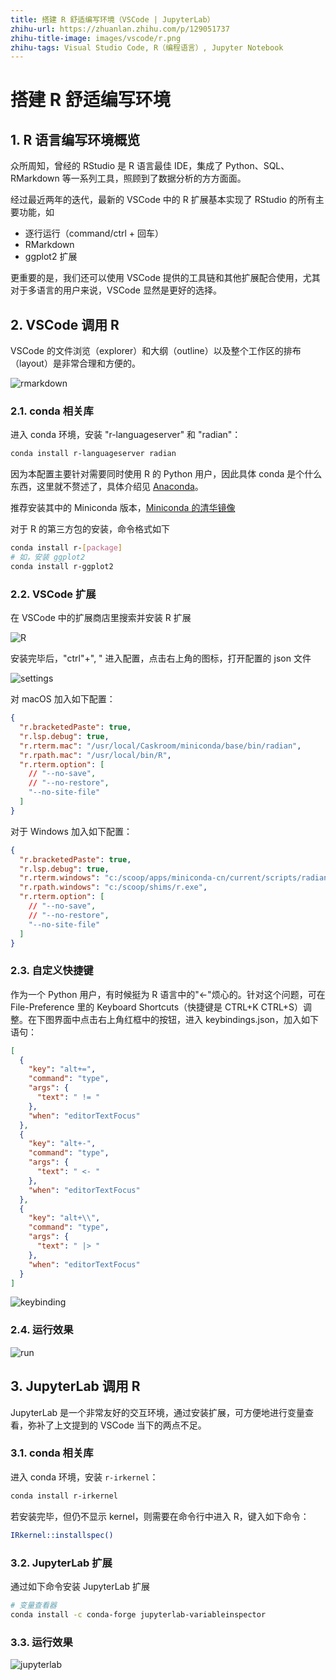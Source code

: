 ```yaml
---
title: 搭建 R 舒适编写环境（VSCode | JupyterLab）
zhihu-url: https://zhuanlan.zhihu.com/p/129051737
zhihu-title-image: images/vscode/r.png
zhihu-tags: Visual Studio Code, R（编程语言）, Jupyter Notebook
---
```


# 搭建 R 舒适编写环境

## 1. R 语言编写环境概览

众所周知，曾经的 RStudio 是 R 语言最佳 IDE，集成了 Python、SQL、RMarkdown 等一系列工具，照顾到了数据分析的方方面面。

经过最近两年的迭代，最新的 VSCode 中的 R 扩展基本实现了 RStudio 的所有主要功能，如

- 逐行运行（command/ctrl + 回车）
- RMarkdown
- ggplot2 扩展

更重要的是，我们还可以使用 VSCode 提供的工具链和其他扩展配合使用，尤其对于多语言的用户来说，VSCode 显然是更好的选择。

## 2. VSCode 调用 R

VSCode 的文件浏览（explorer）和大纲（outline）以及整个工作区的排布（layout）是非常合理和方便的。

![rmarkdown](images/vscode/rmd.png)

### 2.1. conda 相关库

进入 conda 环境，安装 "r-languageserver" 和 "radian"：

```bash
conda install r-languageserver radian
```

因为本配置主要针对需要同时使用 R 的 Python 用户，因此具体 conda 是个什么东西，这里就不赘述了，具体介绍见 [Anaconda](https://www.anaconda.com)。

推荐安装其中的 Miniconda 版本，[Miniconda 的清华镜像](https://mirrors.tuna.tsinghua.edu.cn/anaconda/miniconda/)

对于 R 的第三方包的安装，命令格式如下

```bash
conda install r-[package]
# 如，安装 ggplot2
conda install r-ggplot2
```

### 2.2. VSCode 扩展

在 VSCode 中的扩展商店里搜索并安装 R 扩展

![R](images/vscode/vscode-r.png)

安装完毕后，"ctrl"+", " 进入配置，点击右上角的图标，打开配置的 json 文件

![settings](images/vscode/vscode-settings.png)

对 macOS 加入如下配置：

```json
{
  "r.bracketedPaste": true,
  "r.lsp.debug": true,
  "r.rterm.mac": "/usr/local/Caskroom/miniconda/base/bin/radian",
  "r.rpath.mac": "/usr/local/bin/R",
  "r.rterm.option": [
    // "--no-save",
    // "--no-restore",
    "--no-site-file"
  ]
}
```

对于 Windows 加入如下配置：

```json
{
  "r.bracketedPaste": true,
  "r.lsp.debug": true,
  "r.rterm.windows": "c:/scoop/apps/miniconda-cn/current/scripts/radian.exe",
  "r.rpath.windows": "c:/scoop/shims/r.exe",
  "r.rterm.option": [
    // "--no-save",
    // "--no-restore",
    "--no-site-file"
  ]
}
```

### 2.3. 自定义快捷键

作为一个 Python 用户，有时候挺为 R 语言中的"<-"烦心的。针对这个问题，可在 File-Preference 里的 Keyboard Shortcuts（快捷键是 CTRL+K CTRL+S）调整。在下图界面中点击右上角红框中的按钮，进入 keybindings.json，加入如下语句：

```json
[
  {
    "key": "alt+=",
    "command": "type",
    "args": {
      "text": " != "
    },
    "when": "editorTextFocus"
  },
  {
    "key": "alt+-",
    "command": "type",
    "args": {
      "text": " <- "
    },
    "when": "editorTextFocus"
  },
  {
    "key": "alt+\\",
    "command": "type",
    "args": {
      "text": " |> "
    },
    "when": "editorTextFocus"
  }
]
```

![keybinding](images/vscode/vscode-keybinding.png)

### 2.4. 运行效果

![run](images/vscode/r.png)

## 3. JupyterLab 调用 R

JupyterLab 是一个非常友好的交互环境，通过安装扩展，可方便地进行变量查看，弥补了上文提到的 VSCode 当下的两点不足。

### 3.1. conda 相关库

进入 conda 环境，安装 `r-irkernel`：

```bash
conda install r-irkernel
```

若安装完毕，但仍不显示 kernel，则需要在命令行中进入 R，键入如下命令：

```bash
IRkernel::installspec()
```

### 3.2. JupyterLab 扩展

通过如下命令安装 JupyterLab 扩展

```bash
# 变量查看器
conda install -c conda-forge jupyterlab-variableinspector
```

### 3.3. 运行效果

![jupyterlab](images/jupyter/jupyter-r.png)

